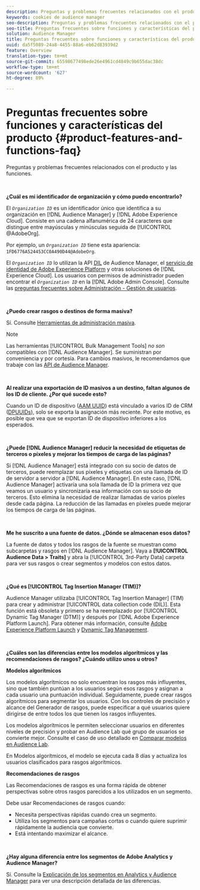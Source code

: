 ```yaml
---
description: Preguntas y problemas frecuentes relacionados con el producto y las funciones.
keywords: cookies de audience manager
seo-description: Preguntas y problemas frecuentes relacionados con el producto y las funciones.
seo-title: Preguntas frecuentes sobre funciones y características del producto
solution: Audience Manager
title: Preguntas frecuentes sobre funciones y características del producto
uuid: da5f5089-24a8-4455-88a6-eb62d83939d2
feature: Overview
translation-type: tm+mt
source-git-commit: 65598677498ede26e4961cd4849c9b655dac38dc
workflow-type: tm+mt
source-wordcount: '627'
ht-degree: 89%

---
```



# Preguntas frecuentes sobre funciones y características del producto {#product-features-and-functions-faq}

Preguntas y problemas frecuentes relacionados con el producto y las funciones.

 

<!-- 

faq_features_functions.xml

 -->

**¿Cuál es mi identificador de organización y cómo puedo encontrarlo?**

El *`Organization ID`* es un identificador único que identifica a su organización en [!DNL Audience Manager] y [!DNL Adobe Experience Cloud]. Consiste en una cadena alfanumérica de 24 caracteres que distingue entre mayúsculas y minúsculas seguida de [!UICONTROL @AdobeOrg].

Por ejemplo, un *`Organization ID`* tiene esta apariencia: `1FD6776A524453CC0A490D44@AdobeOrg`.

El *`Organization ID`* lo utilizan la API [DIL](../dil/dil-overview.md) de Audience Manager, el [servicio de identidad de Adobe Experience Platform](https://docs.adobe.com/content/help/es-ES/id-service/using/home.html) y otras soluciones de [!DNL Experience Cloud]. Los usuarios con permisos de administrador pueden encontrar el *`Organization ID`* en la [!DNL Adobe Admin Console]. Consulte las [preguntas frecuentes sobre Administración - Gestión de usuarios](https://docs.adobe.com/content/help/es-ES/core-services/interface/manage-users-and-products/admin-getting-started.html).

 

**¿Puedo crear rasgos o destinos de forma masiva?**

Sí. Consulte [Herramientas de administración masiva](../reference/bulk-management-tools/bulk-management-intro.md).

>[!NOTE]
>
>Las herramientas [!UICONTROL Bulk Management Tools] *no son* compatibles con [!DNL Audience Manager]. Se suministran por conveniencia y por cortesía. Para cambios masivos, le recomendamos que trabaje con las [API de Audience Manager](../api/api.md).

 

**Al realizar una exportación de ID masivos a un destino, faltan algunos de los ID de cliente. ¿Por qué sucede esto?**

Cuando un ID de dispositivo ([AAM UUID](../reference/ids-in-aam.md)) está vinculado a varios ID de CRM ([DPUUIDs](../reference/ids-in-aam.md)), solo se exporta la asignación más reciente. Por este motivo, es posible que vea que se exportan ID de dispositivo inferiores a los esperados.

 

**¿Puede [!DNL Audience Manager] reducir la necesidad de etiquetas de terceros o píxeles y mejorar los tiempos de carga de las páginas?**

Si [!DNL Audience Manager] está integrado con su socio de datos de terceros, puede reemplazar sus píxeles y etiquetas con una llamada de ID de servidor a servidor a [!DNL Audience Manager]. En este caso, [!DNL Audience Manager] activaría una sola llamada de ID la primera vez que veamos un usuario y sincronizaría esa información con su socio de terceros. Esto elimina la necesidad de realizar llamadas de varios píxeles desde cada página. La reducción de las llamadas en píxeles puede mejorar los tiempos de carga de las páginas.

 

**Me he suscrito a una fuente de datos. ¿Dónde se almacenan esos datos?**

La fuente de datos y todos los rasgos de la fuente se muestran como subcarpetas y rasgos en [!DNL Audience Manager]. Vaya a **[!UICONTROL Audience Data > Traits]** y abra la [!UICONTROL 3rd-Party Data] carpeta para ver sus rasgos o crear segmentos y modelos con estos datos.

 

**¿Qué es [!UICONTROL Tag Insertion Manager (TIM)]?**

Audience Manager utilizaba [!UICONTROL Tag Insertion Manager] (TIM) para crear y administrar [!UICONTROL data collection code (DIL)]. Esta función está obsoleta y primero se ha reemplazado por [!UICONTROL Dynamic Tag Manager (DTM)] y después por [!DNL Adobe Experience Platform Launch]. Para obtener más información, consulte [Adobe Experience Platform Launch](https://experienceleague.adobe.com/docs/launch/using/home.html) y [Dynamic Tag Management](https://docs.adobe.com/content/help/es-ES/dtm/using/dtm-home.html).

 

**¿Cuáles son las diferencias entre los modelos algorítmicos y las recomendaciones de rasgos? ¿Cuándo utilizo unos u otros?**

**Modelos algorítmicos**

Los modelos algorítmicos no solo encuentran los rasgos más influyentes, sino que también puntúan a los usuarios según esos rasgos y asignan a cada usuario una puntuación individual. Seguidamente, puede crear rasgos algorítmicos para segmentar los usuarios. Con los controles de precisión y alcance del Generador de rasgos, puede especificar a qué usuarios quiere dirigirse de entre todos los que tienen los rasgos influyentes.

Los modelos algorítmicos le permiten seleccionar usuarios en diferentes niveles de precisión y probar en Audience Lab qué grupo de usuarios se convierte mejor. Consulte el caso de uso detallado en [Comparar modelos en Audience Lab](../features/audience-lab/audience-lab-use-cases.md#compare-models).

En Modelos algorítmicos, el modelo se ejecuta cada 8 días y actualiza los usuarios clasificados para rasgos algorítmicos.

**Recomendaciones de rasgos**

Las Recomendaciones de rasgos es una forma rápida de obtener perspectivas sobre otros rasgos parecidos a los utilizados en un segmento.

Debe usar Recomendaciones de rasgos cuando:

* Necesita perspectivas rápidas cuando crea un segmento.
* Utiliza los segmentos para campañas cortas o cuando quiere suprimir rápidamente la audiencia que convierte.
* Está intentando maximizar el alcance.

 

**¿Hay alguna diferencia entre los segmentos de Adobe Analytics y Audience Manager?**

Sí. Consulte la [Explicación de los segmentos en Analytics y Audience Manager](https://docs.adobe.com/content/help/es-ES/analytics/integration/audience-analytics/audience-analytics-workflow/aam-analytics-segments.html) para ver una descripción detallada de las diferencias.
